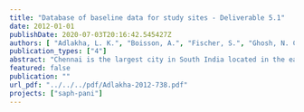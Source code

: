 ```yaml
---
title: "Database of baseline data for study sites - Deliverable 5.1"
date: 2012-01-01
publishDate: 2020-07-03T20:16:42.545427Z
authors: [ "Adlakha, L. K.", "Boisson, A.", "Fischer, S.", "Ghosh, N. C.", "Grischek, T.", "Gulati, A.", "GrÃ¶schke, M.", "Indwar, S.", "Jain, C. K.", "Kimothi, P. C.", "Kloppmann, W.", "Kumar, S.", "Mittal, S.", "Patwal, P. S.", "Pettenati, M.", "Picot-Colbeaux, G.", "Rohilla, R. K.", "Ronghang, M.", "Saini, P.", "Sandhu, C.", "Semwal, R.", "Singh, D. K.", "sprenger", "Voltz, T." ]
publication_types: ["4"]
abstract: "Chennai is the largest city in South India located in the eastern coastal plains. Water supply to the Chennai city is met by reservoirs and by groundwater. Most of the groundwater is pumped to the city from the well fields located in the Araniyar and Korttalaiyar River (A-K River) catchment north of Chennai."
featured: false
publication: ""
url_pdf: "../../../pdf/Adlakha-2012-738.pdf"
projects: ["saph-pani"]
---
```


